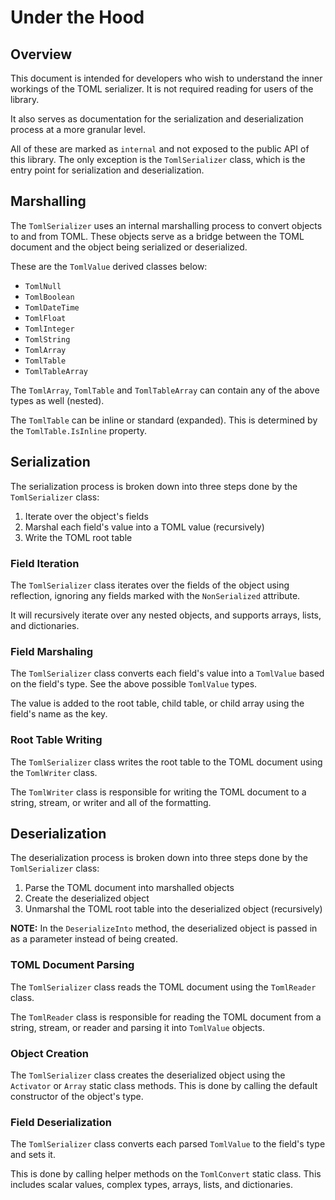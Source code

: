# Under the Hood

## Overview

This document is intended for developers who wish to understand the inner workings of the TOML serializer.
It is not required reading for users of the library.

It also serves as documentation for the serialization and deserialization process at a more granular level.

All of these are marked as `internal` and not exposed to the public API of this library.
The only exception is the `TomlSerializer` class, which is the entry point for serialization and deserialization.

## Marshalling

The `TomlSerializer` uses an internal marshalling process to convert objects to and from TOML.
These objects serve as a bridge between the TOML document and the object being serialized or deserialized.

These are the `TomlValue` derived classes below:

- `TomlNull`
- `TomlBoolean`
- `TomlDateTime`
- `TomlFloat`
- `TomlInteger`
- `TomlString`
- `TomlArray`
- `TomlTable`
- `TomlTableArray`

The `TomlArray`, `TomlTable` and `TomlTableArray` can contain any of the above types as well (nested).

The `TomlTable` can be inline or standard (expanded). This is determined by the `TomlTable.IsInline` property.

## Serialization

The serialization process is broken down into three steps done by the `TomlSerializer` class:

1. Iterate over the object's fields
2. Marshal each field's value into a TOML value (recursively)
3. Write the TOML root table

### Field Iteration

The `TomlSerializer` class iterates over the fields of the object using reflection, ignoring any fields marked with the `NonSerialized` attribute.

It will recursively iterate over any nested objects, and supports arrays, lists, and dictionaries.

### Field Marshaling

The `TomlSerializer` class converts each field's value into a `TomlValue` based on the field's type.
See the above possible `TomlValue` types.

The value is added to the root table, child table, or child array using the field's name as the key.

### Root Table Writing

The `TomlSerializer` class writes the root table to the TOML document using the `TomlWriter` class.

The `TomlWriter` class is responsible for writing the TOML document to a string, stream, or writer and all of the formatting.

## Deserialization

The deserialization process is broken down into three steps done by the `TomlSerializer` class:

1. Parse the TOML document into marshalled objects
2. Create the deserialized object
3. Unmarshal the TOML root table into the deserialized object (recursively)

**NOTE:** In the `DeserializeInto` method, the deserialized object is passed in as a parameter instead of being created.

### TOML Document Parsing

The `TomlSerializer` class reads the TOML document using the `TomlReader` class.

The `TomlReader` class is responsible for reading the TOML document from a string, stream, or reader and parsing it into `TomlValue` objects.

### Object Creation

The `TomlSerializer` class creates the deserialized object using the `Activator` or `Array` static class methods.
This is done by calling the default constructor of the object's type.

### Field Deserialization

The `TomlSerializer` class converts each parsed `TomlValue` to the field's type and sets it.

This is done by calling helper methods on the `TomlConvert` static class.
This includes scalar values, complex types, arrays, lists, and dictionaries.
